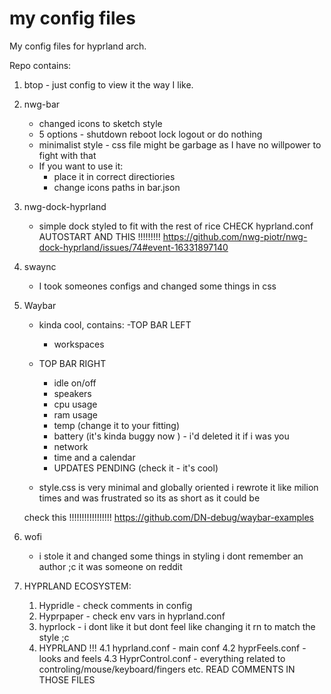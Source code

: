 # my config files

My config files for hyprland arch.

Repo contains:

1. btop - just config to view it the way I like.

2. nwg-bar

	- changed icons to sketch style
	- 5 options - shutdown reboot lock logout or do nothing
	- minimalist style - css file might be garbage as I have no willpower to fight with that
	- If you want to use it:
		- place it in correct directiories
		- change icons paths in bar.json

3. nwg-dock-hyprland
	- simple dock styled to fit with the rest of rice
	CHECK hyprland.conf AUTOSTART AND THIS !!!!!!!!!
	https://github.com/nwg-piotr/nwg-dock-hyprland/issues/74#event-16331897140 
4. swaync
	- I took someones configs and changed some things in css

5. Waybar
	- kinda cool, contains:
	-TOP BAR LEFT
		- workspaces
	- TOP BAR RIGHT
		- idle on/off
		- speakers
		- cpu usage
		- ram usage
		- temp (change it to your fitting)
		- battery (it's kinda buggy now ) - i'd deleted it if i was you
		- network
		- time and a calendar
		- UPDATES PENDING (check it - it's cool)

	- style.css is very minimal and globally oriented
	i rewrote it like milion times and was frustrated
	so its as short as it could be

	check this !!!!!!!!!!!!!!!!!
	https://github.com/DN-debug/waybar-examples

6. wofi
	- i stole it and changed some things in styling
	i dont remember an author ;c it was someone on reddit

7. HYPRLAND ECOSYSTEM:
   
	1. Hypridle - check comments in config
	2. Hyprpaper - check env vars in hyprland.conf
	3. hyprlock - i dont like it but dont feel like changing it rn to match the style ;c
	4. HYPRLAND !!!
		4.1 hyprland.conf - main conf
		4.2 hyprFeels.conf - looks and feels
		4.3 HyprControl.conf - everything related to controling/mouse/keyboard/fingers etc. READ COMMENTS IN THOSE FILES 

